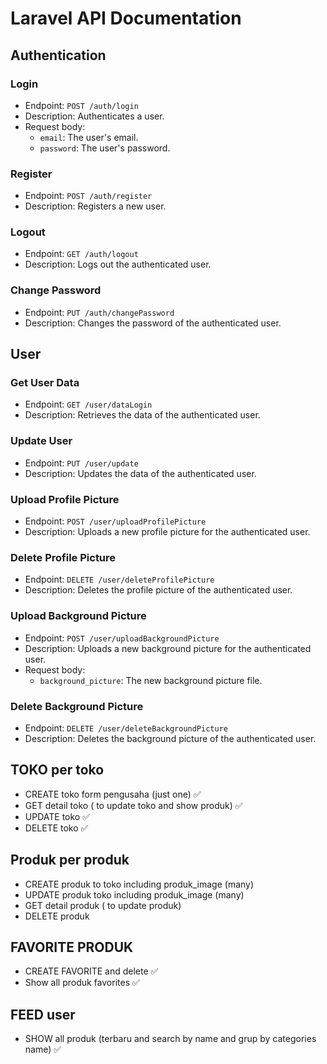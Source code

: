# Laravel API Documentation

## Authentication

### Login

-   Endpoint: `POST /auth/login`
-   Description: Authenticates a user.
-   Request body:
    -   `email`: The user's email.
    -   `password`: The user's password.

### Register

-   Endpoint: `POST /auth/register`
-   Description: Registers a new user.

### Logout

-   Endpoint: `GET /auth/logout`
-   Description: Logs out the authenticated user.

### Change Password

-   Endpoint: `PUT /auth/changePassword`
-   Description: Changes the password of the authenticated user.

## User

### Get User Data

-   Endpoint: `GET /user/dataLogin`
-   Description: Retrieves the data of the authenticated user.

### Update User

-   Endpoint: `PUT /user/update`
-   Description: Updates the data of the authenticated user.

### Upload Profile Picture

-   Endpoint: `POST /user/uploadProfilePicture`
-   Description: Uploads a new profile picture for the authenticated user.

### Delete Profile Picture

-   Endpoint: `DELETE /user/deleteProfilePicture`
-   Description: Deletes the profile picture of the authenticated user.

### Upload Background Picture

-   Endpoint: `POST /user/uploadBackgroundPicture`
-   Description: Uploads a new background picture for the authenticated user.
-   Request body:
    -   `background_picture`: The new background picture file.

### Delete Background Picture

-   Endpoint: `DELETE /user/deleteBackgroundPicture`
-   Description: Deletes the background picture of the authenticated user.

## TOKO per toko

-   CREATE toko form pengusaha (just one) ✅
-   GET detail toko ( to update toko and show produk) ✅
-   UPDATE toko ✅
-   DELETE toko ✅

## Produk per produk

-   CREATE produk to toko including produk_image (many)
-   UPDATE produk toko including produk_image (many)
-   GET detail produk ( to update produk)
-   DELETE produk

## FAVORITE PRODUK

-   CREATE FAVORITE and delete ✅
-   Show all produk favorites ✅

## FEED user

-   SHOW all produk (terbaru and search by name and grup by categories name) ✅
